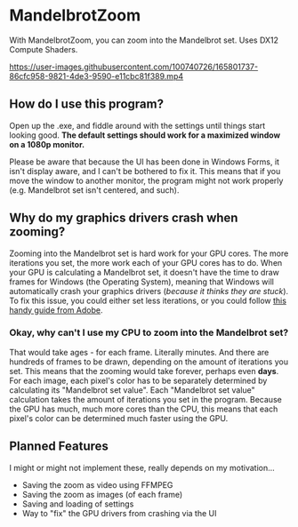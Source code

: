 # MandelbrotZoom

With MandelbrotZoom, you can zoom into the Mandelbrot set. Uses DX12 Compute Shaders.

https://user-images.githubusercontent.com/100740726/165801737-86cfc958-9821-4de3-9590-e11cbc81f389.mp4

## How do I use this program?

Open up the .exe, and fiddle around with the settings until things start looking good. **The default settings should work for a maximized window on a 1080p monitor.** 

Please be aware that because the UI has been done in Windows Forms, it isn't display aware, and I can't be bothered to fix it. This means that if you move the window to another monitor, the program might not work properly (e.g. Mandelbrot set isn't centered, and such).

## Why do my graphics drivers crash when zooming?

Zooming into the Mandelbrot set is hard work for your GPU cores. The more iterations you set, the more work each of your GPU cores has to do. When your GPU is calculating a Mandelbrot set, it doesn't have the time to draw frames for Windows (the Operating System), meaning that Windows will automatically crash your graphics drivers (*because it thinks they are stuck*). To fix this issue, you could either set less iterations, or you could follow [this handy guide from Adobe](https://substance3d.adobe.com/documentation/spdoc/gpu-drivers-crash-with-long-computations-tdr-crash-128745489.html).

### Okay, why can't I use my CPU to zoom into the Mandelbrot set?

That would take ages - for each frame. Literally minutes. And there are hundreds of frames to be drawn, depending on the amount of iterations you set. This means that the zooming would take forever, perhaps even **days**. For each image, each pixel's color has to be separately determined by calculating its "Mandelbrot set value". Each "Mandelbrot set value" calculation takes the amount of iterations you set in the program. Because the GPU has much, much more cores than the CPU, this means that each pixel's color can be determined much faster using the GPU.

## Planned Features

I might or might not implement these, really depends on my motivation...

- Saving the zoom as video using FFMPEG
- Saving the zoom as images (of each frame)
- Saving and loading of settings
- Way to "fix" the GPU drivers from crashing via the UI
